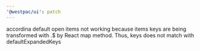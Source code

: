 ```yaml
---
'@westpac/ui': patch
---
```


accordina default open items not working because items keys are being transformed with .$ by React map method. Thus, keys does not match with defaultExpandedKeys
